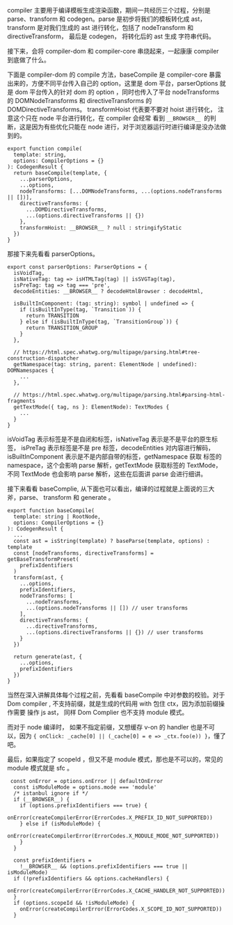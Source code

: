 compiler 主要用于编译模板生成渲染函数，期间一共经历三个过程，分别是 parse、transform 和 codegen。parse 是初步将我们的模板转化成 ast，transform 是对我们生成的 ast 进行转化，包括了 nodeTransform 和 directiveTransform， 最后是 codegen， 将转化后的 ast 生成 字符串代码。

接下来，会将 compiler-dom 和 compiler-core 串烧起来，一起康康 compiler 到底做了什么。

下面是 compiler-dom 的 compile 方法，baseCompile 是 compiler-core 暴露出来的，方便不同平台传入自己的 option，这里是 dom 平台，parserOptions 就是 dom 平台传入的针对 dom 的 option ，同时也传入了平台 nodeTransforms 的  DOMNodeTransforms 和 directiveTransforms 的 DOMDirectiveTransforms。 transformHoist 代表要不要对 hoist 进行转化， 注意这个只在 node 平台进行转化，在 compiler 会经常 看到 `__BROWSER__ `的判断，这是因为有些优化只能在 node 进行，对于浏览器运行时进行编译是没办法做到的。
```
export function compile(
  template: string,
  options: CompilerOptions = {}
): CodegenResult {
  return baseCompile(template, {
    ...parserOptions,
    ...options,
    nodeTransforms: [...DOMNodeTransforms, ...(options.nodeTransforms || [])],
    directiveTransforms: {
      ...DOMDirectiveTransforms,
      ...(options.directiveTransforms || {})
    },
    transformHoist: __BROWSER__ ? null : stringifyStatic
  })
}
```
那接下来先看看 parserOptions。
```
export const parserOptions: ParserOptions = {
  isVoidTag,
  isNativeTag: tag => isHTMLTag(tag) || isSVGTag(tag),
  isPreTag: tag => tag === 'pre',
  decodeEntities: __BROWSER__ ? decodeHtmlBrowser : decodeHtml,

  isBuiltInComponent: (tag: string): symbol | undefined => {
    if (isBuiltInType(tag, `Transition`)) {
      return TRANSITION
    } else if (isBuiltInType(tag, `TransitionGroup`)) {
      return TRANSITION_GROUP
    }
  },

  // https://html.spec.whatwg.org/multipage/parsing.html#tree-construction-dispatcher
  getNamespace(tag: string, parent: ElementNode | undefined): DOMNamespaces {
    ...
  },

  // https://html.spec.whatwg.org/multipage/parsing.html#parsing-html-fragments
  getTextMode({ tag, ns }: ElementNode): TextModes {
    ...
  }
}
```
isVoidTag 表示标签是不是自闭和标签，isNativeTag 表示是不是平台的原生标签， isPreTag 表示标签是不是 pre 标签，decodeEntities 对内容进行解码，isBuiltInComponent 表示是不是内部自带的标签，getNamespace 获取 标签的 namespace，这个会影响 parse 解析，getTextMode 获取标签的 TextMode，不同 TextMode 也会影响 parse 解析，这些在后面讲 parse 会进行细讲。

接下来看看 baseComplie, 从下面也可以看出，编译的过程就是上面说的三大斧，parse、 transform 和 generate 。 
```
export function baseCompile(
  template: string | RootNode,
  options: CompilerOptions = {}
): CodegenResult {
  ...
  const ast = isString(template) ? baseParse(template, options) : template
  const [nodeTransforms, directiveTransforms] = getBaseTransformPreset(
    prefixIdentifiers
  )
  transform(ast, {
    ...options,
    prefixIdentifiers,
    nodeTransforms: [
      ...nodeTransforms,
      ...(options.nodeTransforms || []) // user transforms
    ],
    directiveTransforms: {
      ...directiveTransforms,
      ...(options.directiveTransforms || {}) // user transforms
    }
  })

  return generate(ast, {
    ...options,
    prefixIdentifiers
  })
}

```
当然在深入讲解具体每个过程之前，先看看 baseCompile 中对参数的校验。对于 Dom compiler , 不支持前缀，就是生成的代码用 with 包住 ctx，因为添加前缀操作需要 操作 js ast， 同样 Dom Complier 也不支持 module 模式。

而对于 node 编译时， 如果不指定前缀，又想缓存 v-on 的 handler 也是不可以，因为 ` { onClick: _cache[0] || (_cache[0] = e => _ctx.foo(e)) } `，懂了吧。

最后，如果指定了 scopeId ，但又不是 module 模式，那也是不可以的，常见的 module 模式就是 sfc 。
```
 const onError = options.onError || defaultOnError
  const isModuleMode = options.mode === 'module'
  /* istanbul ignore if */
  if (__BROWSER__) {
    if (options.prefixIdentifiers === true) {
      onError(createCompilerError(ErrorCodes.X_PREFIX_ID_NOT_SUPPORTED))
    } else if (isModuleMode) {
      onError(createCompilerError(ErrorCodes.X_MODULE_MODE_NOT_SUPPORTED))
    }
  }

  const prefixIdentifiers =
    !__BROWSER__ && (options.prefixIdentifiers === true || isModuleMode)
  if (!prefixIdentifiers && options.cacheHandlers) {
    onError(createCompilerError(ErrorCodes.X_CACHE_HANDLER_NOT_SUPPORTED))
  }
  if (options.scopeId && !isModuleMode) {
    onError(createCompilerError(ErrorCodes.X_SCOPE_ID_NOT_SUPPORTED))
  }
```